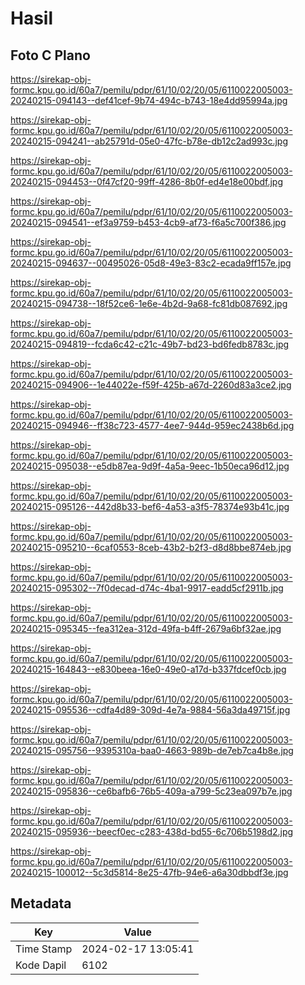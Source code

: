 # Hasil

## Foto C Plano

https://sirekap-obj-formc.kpu.go.id/60a7/pemilu/pdpr/61/10/02/20/05/6110022005003-20240215-094143--def41cef-9b74-494c-b743-18e4dd95994a.jpg

https://sirekap-obj-formc.kpu.go.id/60a7/pemilu/pdpr/61/10/02/20/05/6110022005003-20240215-094241--ab25791d-05e0-47fc-b78e-db12c2ad993c.jpg

https://sirekap-obj-formc.kpu.go.id/60a7/pemilu/pdpr/61/10/02/20/05/6110022005003-20240215-094453--0f47cf20-99ff-4286-8b0f-ed4e18e00bdf.jpg

https://sirekap-obj-formc.kpu.go.id/60a7/pemilu/pdpr/61/10/02/20/05/6110022005003-20240215-094541--ef3a9759-b453-4cb9-af73-f6a5c700f386.jpg

https://sirekap-obj-formc.kpu.go.id/60a7/pemilu/pdpr/61/10/02/20/05/6110022005003-20240215-094637--00495026-05d8-49e3-83c2-ecada9ff157e.jpg

https://sirekap-obj-formc.kpu.go.id/60a7/pemilu/pdpr/61/10/02/20/05/6110022005003-20240215-094738--18f52ce6-1e6e-4b2d-9a68-fc81db087692.jpg

https://sirekap-obj-formc.kpu.go.id/60a7/pemilu/pdpr/61/10/02/20/05/6110022005003-20240215-094819--fcda6c42-c21c-49b7-bd23-bd6fedb8783c.jpg

https://sirekap-obj-formc.kpu.go.id/60a7/pemilu/pdpr/61/10/02/20/05/6110022005003-20240215-094906--1e44022e-f59f-425b-a67d-2260d83a3ce2.jpg

https://sirekap-obj-formc.kpu.go.id/60a7/pemilu/pdpr/61/10/02/20/05/6110022005003-20240215-094946--ff38c723-4577-4ee7-944d-959ec2438b6d.jpg

https://sirekap-obj-formc.kpu.go.id/60a7/pemilu/pdpr/61/10/02/20/05/6110022005003-20240215-095038--e5db87ea-9d9f-4a5a-9eec-1b50eca96d12.jpg

https://sirekap-obj-formc.kpu.go.id/60a7/pemilu/pdpr/61/10/02/20/05/6110022005003-20240215-095126--442d8b33-bef6-4a53-a3f5-78374e93b41c.jpg

https://sirekap-obj-formc.kpu.go.id/60a7/pemilu/pdpr/61/10/02/20/05/6110022005003-20240215-095210--6caf0553-8ceb-43b2-b2f3-d8d8bbe874eb.jpg

https://sirekap-obj-formc.kpu.go.id/60a7/pemilu/pdpr/61/10/02/20/05/6110022005003-20240215-095302--7f0decad-d74c-4ba1-9917-eadd5cf2911b.jpg

https://sirekap-obj-formc.kpu.go.id/60a7/pemilu/pdpr/61/10/02/20/05/6110022005003-20240215-095345--fea312ea-312d-49fa-b4ff-2679a6bf32ae.jpg

https://sirekap-obj-formc.kpu.go.id/60a7/pemilu/pdpr/61/10/02/20/05/6110022005003-20240215-164843--e830beea-16e0-49e0-a17d-b337fdcef0cb.jpg

https://sirekap-obj-formc.kpu.go.id/60a7/pemilu/pdpr/61/10/02/20/05/6110022005003-20240215-095536--cdfa4d89-309d-4e7a-9884-56a3da49715f.jpg

https://sirekap-obj-formc.kpu.go.id/60a7/pemilu/pdpr/61/10/02/20/05/6110022005003-20240215-095756--9395310a-baa0-4663-989b-de7eb7ca4b8e.jpg

https://sirekap-obj-formc.kpu.go.id/60a7/pemilu/pdpr/61/10/02/20/05/6110022005003-20240215-095836--ce6bafb6-76b5-409a-a799-5c23ea097b7e.jpg

https://sirekap-obj-formc.kpu.go.id/60a7/pemilu/pdpr/61/10/02/20/05/6110022005003-20240215-095936--beecf0ec-c283-438d-bd55-6c706b5198d2.jpg

https://sirekap-obj-formc.kpu.go.id/60a7/pemilu/pdpr/61/10/02/20/05/6110022005003-20240215-100012--5c3d5814-8e25-47fb-94e6-a6a30dbbdf3e.jpg


## Metadata

| Key        | Value               |
| ---------- | ------------------- |
| Time Stamp | 2024-02-17 13:05:41 |
| Kode Dapil | 6102                |



